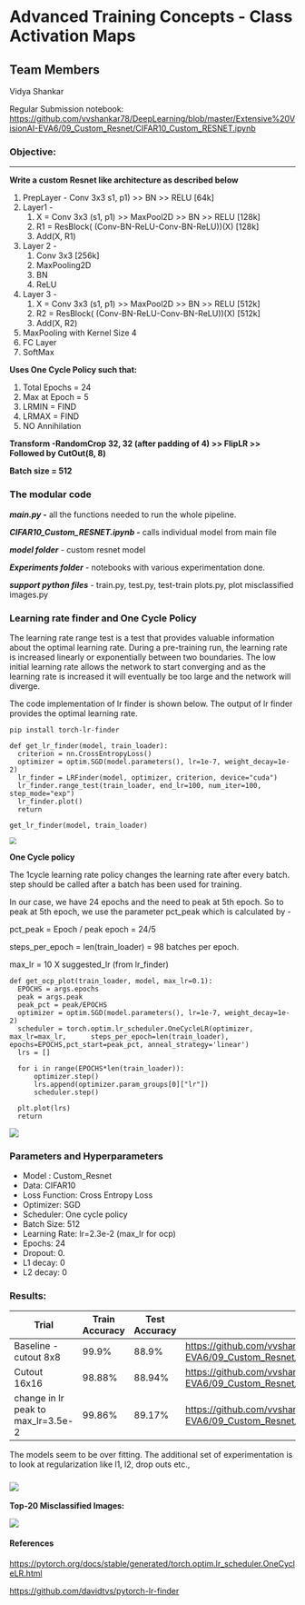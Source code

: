 # Advanced Training Concepts - Class Activation Maps

## Team Members

Vidya Shankar

Regular Submission notebook:
https://github.com/vvshankar78/DeepLearning/blob/master/Extensive%20VisionAI-EVA6/09_Custom_Resnet/CIFAR10_Custom_RESNET.ipynb


### Objective:

---
**Write a custom Resnet like architecture as described below**

1. PrepLayer - Conv 3x3 s1, p1) >> BN >> RELU [64k]
2. Layer1 -
   1. X = Conv 3x3 (s1, p1) >> MaxPool2D >> BN >> RELU [128k]
   2. R1 = ResBlock( (Conv-BN-ReLU-Conv-BN-ReLU))(X) [128k] 
   3. Add(X, R1)
3. Layer 2 -
   1. Conv 3x3 [256k]
   2. MaxPooling2D
   3. BN
   4. ReLU
4. Layer 3 -
   1. X = Conv 3x3 (s1, p1) >> MaxPool2D >> BN >> RELU [512k]
   2. R2 = ResBlock( (Conv-BN-ReLU-Conv-BN-ReLU))(X) [512k]
   3. Add(X, R2)
5. MaxPooling with Kernel Size 4
6. FC Layer 
7. SoftMax

**Uses One Cycle Policy such that:**

1. Total Epochs = 24
2. Max at Epoch = 5
3. LRMIN = FIND
4. LRMAX = FIND
5. NO Annihilation

**Transform -RandomCrop 32, 32 (after padding of 4) >> FlipLR >> Followed by CutOut(8, 8)**

**Batch size = 512**



### The modular code  

***main.py -*** all the functions needed to run the whole pipeline. 

***CIFAR10_Custom_RESNET.ipynb -*** calls individual model from main file 

***model folder*** - custom resnet model 

***Experiments folder*** - notebooks with various experimentation done. 

***support python files*** - train.py, test.py, test-train plots.py,  plot misclassified images.py



### Learning rate finder and One Cycle Policy

The learning rate range test is a test that provides valuable information about the optimal learning rate. During a pre-training run, the learning rate is increased linearly or exponentially between two boundaries. The low initial learning rate allows the network to start converging and as the learning rate is increased it will eventually be too large and the network will diverge.

The code implementation of lr finder is shown below. The output of lr finder provides the optimal learning rate. 

```
pip install torch-lr-finder

def get_lr_finder(model, train_loader):
  criterion = nn.CrossEntropyLoss()
  optimizer = optim.SGD(model.parameters(), lr=1e-7, weight_decay=1e-2)
  lr_finder = LRFinder(model, optimizer, criterion, device="cuda")
  lr_finder.range_test(train_loader, end_lr=100, num_iter=100, step_mode="exp")
  lr_finder.plot()
  return
  
get_lr_finder(model, train_loader)
```

<img src="https://github.com/vvshankar78/DeepLearning/blob/master/Extensive%20VisionAI-EVA6/09_Custom_Resnet/Images/lr_finder.jpg?raw=false" style="zoom: 75%;" />



**One Cycle policy**

The 1cycle learning rate policy changes the learning rate after every batch. step should be called after a batch has been used for training.

In our case, we have 24 epochs and the need to peak at 5th epoch. So to peak at 5th epoch, we use the parameter pct_peak which is calculated by  - 

pct_peak = Epoch / peak epoch = 24/5 

steps_per_epoch = len(train_loader) = 98 batches per epoch. 

max_lr = 10  X suggested_lr (from lr_finder)

```
def get_ocp_plot(train_loader, model, max_lr=0.1):   
  EPOCHS = args.epochs
  peak = args.peak
  peak_pct = peak/EPOCHS
  optimizer = optim.SGD(model.parameters(), lr=1e-7, weight_decay=1e-2)
  scheduler = torch.optim.lr_scheduler.OneCycleLR(optimizer, max_lr=max_lr, 	 steps_per_epoch=len(train_loader), epochs=EPOCHS,pct_start=peak_pct, anneal_strategy='linear')
  lrs = []

  for i in range(EPOCHS*len(train_loader)):
      optimizer.step()
      lrs.append(optimizer.param_groups[0]["lr"])
      scheduler.step()

  plt.plot(lrs)
  return
```

<img src="https://github.com/vvshankar78/DeepLearning/blob/master/Extensive%20VisionAI-EVA6/09_Custom_Resnet/Images/OCP.jpg?raw=false" style="zoom: 100%;" />



### Parameters and Hyperparameters

- Model : Custom_Resnet
- Data: CIFAR10
- Loss Function: Cross Entropy Loss
- Optimizer: SGD
- Scheduler: One cycle policy
- Batch Size: 512
- Learning Rate: lr=2.3e-2 (max_lr for ocp)
- Epochs: 24
- Dropout: 0.
- L1 decay: 0
- L2 decay: 0



### Results:

| Trial                              | Train Accuracy | Test Accuracy | Notebook                                                     |
| ---------------------------------- | -------------- | ------------- | ------------------------------------------------------------ |
| Baseline - cutout 8x8              | 99.9%          | 88.9%         | https://github.com/vvshankar78/DeepLearning/blob/master/Extensive%20VisionAI-EVA6/09_Custom_Resnet/experiments/CIFAR10_Custom_RESNET_cutout_8x8.ipynb |
| Cutout 16x16                       | 98.88%         | 88.94%        | https://github.com/vvshankar78/DeepLearning/blob/master/Extensive%20VisionAI-EVA6/09_Custom_Resnet/experiments/CIFAR10_Custom_RESNET_16_cutout.ipynb |
| change in lr peak to max_lr=3.5e-2 | 99.86%         | 89.17%        | https://github.com/vvshankar78/DeepLearning/blob/master/Extensive%20VisionAI-EVA6/09_Custom_Resnet/experiments/CIFAR10_Custom_RESNET_reduced_lr.ipynb |

The models seem to be over fitting. The additional set of experimentation is to look at regularization like l1, l2, drop outs etc., 




### <img src="https://github.com/vvshankar78/DeepLearning/blob/master/Extensive%20VisionAI-EVA6/09_Custom_Resnet/Images/train-test-curves.png?raw=false" style="zoom: 100%;" />

**Top-20 Misclassified Images:**

<img src="https://github.com/vvshankar78/DeepLearning/blob/master/Extensive%20VisionAI-EVA6/09_Custom_Resnet/Images/misclassified_images.png?raw=false" style="zoom: 100%;" />





#### References

https://pytorch.org/docs/stable/generated/torch.optim.lr_scheduler.OneCycleLR.html

https://github.com/davidtvs/pytorch-lr-finder



